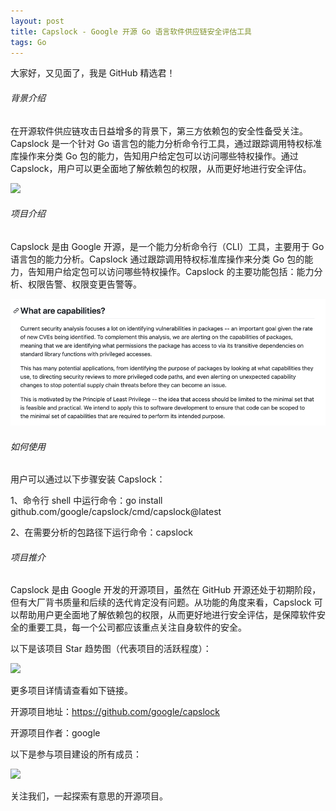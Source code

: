 ```yaml
---
layout: post
title: Capslock - Google 开源 Go 语言软件供应链安全评估工具
tags: Go
---
```


大家好，又见面了，我是 GitHub 精选君！

###### 背景介绍

在开源软件供应链攻击日益增多的背景下，第三方依赖包的安全性备受关注。Capslock 是一个针对 Go 语言包的能力分析命令行工具，通过跟踪调用特权标准库操作来分类 Go 包的能力，告知用户给定包可以访问哪些特权操作。通过 Capslock，用户可以更全面地了解依赖包的权限，从而更好地进行安全评估。


![](https://raw.githubusercontent.com/google/capslock/master/docs/capslock-banner.png)

###### 项目介绍

Capslock 是由 Google 开源，是一个能力分析命令行（CLI）工具，主要用于 Go 语言包的能力分析。Capslock 通过跟踪调用特权标准库操作来分类 Go 包的能力，告知用户给定包可以访问哪些特权操作。Capslock 的主要功能包括：能力分析、权限告警、权限变更告警等。

![](https://raw.githubusercontent.com/ZhuPeng/pic/master/images/compress_image-20230902200039328.png)

###### 如何使用

用户可以通过以下步骤安装 Capslock：

1、命令行 shell 中运行命令：go install github.com/google/capslock/cmd/capslock@latest

2、在需要分析的包路径下运行命令：capslock

###### 项目推介

Capslock 是由 Google 开发的开源项目，虽然在 GitHub 开源还处于初期阶段，但有大厂背书质量和后续的迭代肯定没有问题。从功能的角度来看，Capslock 可以帮助用户更全面地了解依赖包的权限，从而更好地进行安全评估，是保障软件安全的重要工具，每一个公司都应该重点关注自身软件的安全。


以下是该项目 Star 趋势图（代表项目的活跃程度）：

![](https://api.star-history.com/svg?repos=google/capslock&type=Timeline)

更多项目详情请查看如下链接。

开源项目地址：https://github.com/google/capslock 

开源项目作者：google

以下是参与项目建设的所有成员：

![](https://contrib.rocks/image?repo=google/capslock)

关注我们，一起探索有意思的开源项目。

